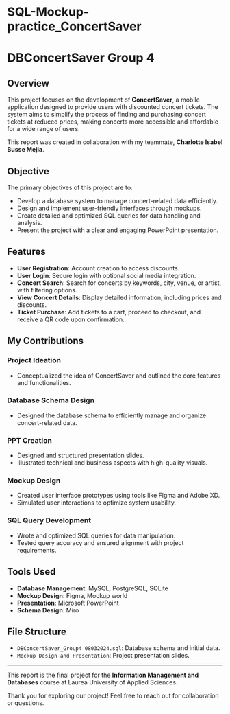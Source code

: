 # SQL-Mockup-practice_ConcertSaver
# DBConcertSaver Group 4

## Overview

This project focuses on the development of **ConcertSaver**, a mobile application designed to provide users with discounted concert tickets. The system aims to simplify the process of finding and purchasing concert tickets at reduced prices, making concerts more accessible and affordable for a wide range of users.

This report was created in collaboration with my teammate, **Charlotte Isabel Busse Mejia**.

## Objective

The primary objectives of this project are to:

- Develop a database system to manage concert-related data efficiently.
- Design and implement user-friendly interfaces through mockups.
- Create detailed and optimized SQL queries for data handling and analysis.
- Present the project with a clear and engaging PowerPoint presentation.

## Features

- **User Registration**: Account creation to access discounts.
- **User Login**: Secure login with optional social media integration.
- **Concert Search**: Search for concerts by keywords, city, venue, or artist, with filtering options.
- **View Concert Details**: Display detailed information, including prices and discounts.
- **Ticket Purchase**: Add tickets to a cart, proceed to checkout, and receive a QR code upon confirmation.

## My Contributions

### Project Ideation

- Conceptualized the idea of ConcertSaver and outlined the core features and functionalities.

### Database Schema Design

- Designed the database schema to efficiently manage and organize concert-related data.

### PPT Creation

- Designed and structured presentation slides.
- Illustrated technical and business aspects with high-quality visuals.

### Mockup Design

- Created user interface prototypes using tools like Figma and Adobe XD.
- Simulated user interactions to optimize system usability.

### SQL Query Development

- Wrote and optimized SQL queries for data manipulation.
- Tested query accuracy and ensured alignment with project requirements.

## Tools Used

- **Database Management**: MySQL, PostgreSQL, SQLite
- **Mockup Design**: Figma, Mockup world
- **Presentation**: Microsoft PowerPoint
- **Schema Design**: Miro

## File Structure

- `DBConcertSaver_Group4 08032024.sql`: Database schema and initial data.
- `Mockup Design and Presentation`: Project presentation slides.

---

This report is the final project for the **Information Management and Databases** course at Laurea University of Applied Sciences.

Thank you for exploring our project! Feel free to reach out for collaboration or questions.








